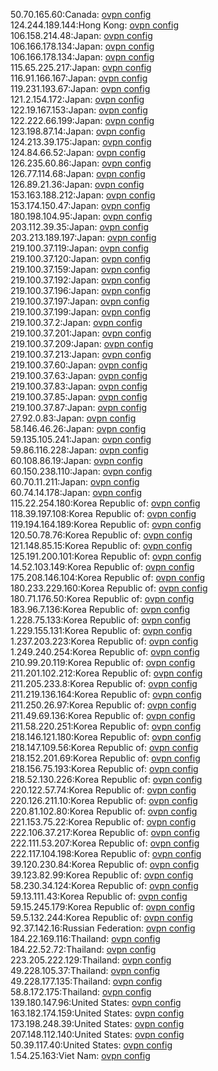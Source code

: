 50.70.165.60:Canada: [ovpn config](vpn/50_70_165_60.ovpn)  
124.244.189.144:Hong Kong: [ovpn config](vpn/124_244_189_144.ovpn)  
106.158.214.48:Japan: [ovpn config](vpn/106_158_214_48.ovpn)  
106.166.178.134:Japan: [ovpn config](vpn/106_166_178_134.ovpn)  
106.166.178.134:Japan: [ovpn config](vpn/106_166_178_134.ovpn)  
115.65.225.217:Japan: [ovpn config](vpn/115_65_225_217.ovpn)  
116.91.166.167:Japan: [ovpn config](vpn/116_91_166_167.ovpn)  
119.231.193.67:Japan: [ovpn config](vpn/119_231_193_67.ovpn)  
121.2.154.172:Japan: [ovpn config](vpn/121_2_154_172.ovpn)  
122.19.167.153:Japan: [ovpn config](vpn/122_19_167_153.ovpn)  
122.222.66.199:Japan: [ovpn config](vpn/122_222_66_199.ovpn)  
123.198.87.14:Japan: [ovpn config](vpn/123_198_87_14.ovpn)  
124.213.39.175:Japan: [ovpn config](vpn/124_213_39_175.ovpn)  
124.84.66.52:Japan: [ovpn config](vpn/124_84_66_52.ovpn)  
126.235.60.86:Japan: [ovpn config](vpn/126_235_60_86.ovpn)  
126.77.114.68:Japan: [ovpn config](vpn/126_77_114_68.ovpn)  
126.89.21.36:Japan: [ovpn config](vpn/126_89_21_36.ovpn)  
153.163.188.212:Japan: [ovpn config](vpn/153_163_188_212.ovpn)  
153.174.150.47:Japan: [ovpn config](vpn/153_174_150_47.ovpn)  
180.198.104.95:Japan: [ovpn config](vpn/180_198_104_95.ovpn)  
203.112.39.35:Japan: [ovpn config](vpn/203_112_39_35.ovpn)  
203.213.189.197:Japan: [ovpn config](vpn/203_213_189_197.ovpn)  
219.100.37.119:Japan: [ovpn config](vpn/219_100_37_119.ovpn)  
219.100.37.120:Japan: [ovpn config](vpn/219_100_37_120.ovpn)  
219.100.37.159:Japan: [ovpn config](vpn/219_100_37_159.ovpn)  
219.100.37.192:Japan: [ovpn config](vpn/219_100_37_192.ovpn)  
219.100.37.196:Japan: [ovpn config](vpn/219_100_37_196.ovpn)  
219.100.37.197:Japan: [ovpn config](vpn/219_100_37_197.ovpn)  
219.100.37.199:Japan: [ovpn config](vpn/219_100_37_199.ovpn)  
219.100.37.2:Japan: [ovpn config](vpn/219_100_37_2.ovpn)  
219.100.37.201:Japan: [ovpn config](vpn/219_100_37_201.ovpn)  
219.100.37.209:Japan: [ovpn config](vpn/219_100_37_209.ovpn)  
219.100.37.213:Japan: [ovpn config](vpn/219_100_37_213.ovpn)  
219.100.37.60:Japan: [ovpn config](vpn/219_100_37_60.ovpn)  
219.100.37.63:Japan: [ovpn config](vpn/219_100_37_63.ovpn)  
219.100.37.83:Japan: [ovpn config](vpn/219_100_37_83.ovpn)  
219.100.37.85:Japan: [ovpn config](vpn/219_100_37_85.ovpn)  
219.100.37.87:Japan: [ovpn config](vpn/219_100_37_87.ovpn)  
27.92.0.83:Japan: [ovpn config](vpn/27_92_0_83.ovpn)  
58.146.46.26:Japan: [ovpn config](vpn/58_146_46_26.ovpn)  
59.135.105.241:Japan: [ovpn config](vpn/59_135_105_241.ovpn)  
59.86.116.228:Japan: [ovpn config](vpn/59_86_116_228.ovpn)  
60.108.86.19:Japan: [ovpn config](vpn/60_108_86_19.ovpn)  
60.150.238.110:Japan: [ovpn config](vpn/60_150_238_110.ovpn)  
60.70.11.211:Japan: [ovpn config](vpn/60_70_11_211.ovpn)  
60.74.14.178:Japan: [ovpn config](vpn/60_74_14_178.ovpn)  
115.22.254.180:Korea Republic of: [ovpn config](vpn/115_22_254_180.ovpn)  
118.39.197.108:Korea Republic of: [ovpn config](vpn/118_39_197_108.ovpn)  
119.194.164.189:Korea Republic of: [ovpn config](vpn/119_194_164_189.ovpn)  
120.50.78.76:Korea Republic of: [ovpn config](vpn/120_50_78_76.ovpn)  
121.148.85.15:Korea Republic of: [ovpn config](vpn/121_148_85_15.ovpn)  
125.191.200.101:Korea Republic of: [ovpn config](vpn/125_191_200_101.ovpn)  
14.52.103.149:Korea Republic of: [ovpn config](vpn/14_52_103_149.ovpn)  
175.208.146.104:Korea Republic of: [ovpn config](vpn/175_208_146_104.ovpn)  
180.233.229.160:Korea Republic of: [ovpn config](vpn/180_233_229_160.ovpn)  
180.71.176.50:Korea Republic of: [ovpn config](vpn/180_71_176_50.ovpn)  
183.96.7.136:Korea Republic of: [ovpn config](vpn/183_96_7_136.ovpn)  
1.228.75.133:Korea Republic of: [ovpn config](vpn/1_228_75_133.ovpn)  
1.229.155.131:Korea Republic of: [ovpn config](vpn/1_229_155_131.ovpn)  
1.237.203.223:Korea Republic of: [ovpn config](vpn/1_237_203_223.ovpn)  
1.249.240.254:Korea Republic of: [ovpn config](vpn/1_249_240_254.ovpn)  
210.99.20.119:Korea Republic of: [ovpn config](vpn/210_99_20_119.ovpn)  
211.201.102.212:Korea Republic of: [ovpn config](vpn/211_201_102_212.ovpn)  
211.205.233.8:Korea Republic of: [ovpn config](vpn/211_205_233_8.ovpn)  
211.219.136.164:Korea Republic of: [ovpn config](vpn/211_219_136_164.ovpn)  
211.250.26.97:Korea Republic of: [ovpn config](vpn/211_250_26_97.ovpn)  
211.49.69.136:Korea Republic of: [ovpn config](vpn/211_49_69_136.ovpn)  
211.58.220.251:Korea Republic of: [ovpn config](vpn/211_58_220_251.ovpn)  
218.146.121.180:Korea Republic of: [ovpn config](vpn/218_146_121_180.ovpn)  
218.147.109.56:Korea Republic of: [ovpn config](vpn/218_147_109_56.ovpn)  
218.152.201.69:Korea Republic of: [ovpn config](vpn/218_152_201_69.ovpn)  
218.156.75.193:Korea Republic of: [ovpn config](vpn/218_156_75_193.ovpn)  
218.52.130.226:Korea Republic of: [ovpn config](vpn/218_52_130_226.ovpn)  
220.122.57.74:Korea Republic of: [ovpn config](vpn/220_122_57_74.ovpn)  
220.126.211.10:Korea Republic of: [ovpn config](vpn/220_126_211_10.ovpn)  
220.81.102.80:Korea Republic of: [ovpn config](vpn/220_81_102_80.ovpn)  
221.153.75.22:Korea Republic of: [ovpn config](vpn/221_153_75_22.ovpn)  
222.106.37.217:Korea Republic of: [ovpn config](vpn/222_106_37_217.ovpn)  
222.111.53.207:Korea Republic of: [ovpn config](vpn/222_111_53_207.ovpn)  
222.117.104.198:Korea Republic of: [ovpn config](vpn/222_117_104_198.ovpn)  
39.120.230.84:Korea Republic of: [ovpn config](vpn/39_120_230_84.ovpn)  
39.123.82.99:Korea Republic of: [ovpn config](vpn/39_123_82_99.ovpn)  
58.230.34.124:Korea Republic of: [ovpn config](vpn/58_230_34_124.ovpn)  
59.13.111.43:Korea Republic of: [ovpn config](vpn/59_13_111_43.ovpn)  
59.15.245.179:Korea Republic of: [ovpn config](vpn/59_15_245_179.ovpn)  
59.5.132.244:Korea Republic of: [ovpn config](vpn/59_5_132_244.ovpn)  
92.37.142.16:Russian Federation: [ovpn config](vpn/92_37_142_16.ovpn)  
184.22.169.116:Thailand: [ovpn config](vpn/184_22_169_116.ovpn)  
184.22.52.72:Thailand: [ovpn config](vpn/184_22_52_72.ovpn)  
223.205.222.129:Thailand: [ovpn config](vpn/223_205_222_129.ovpn)  
49.228.105.37:Thailand: [ovpn config](vpn/49_228_105_37.ovpn)  
49.228.177.135:Thailand: [ovpn config](vpn/49_228_177_135.ovpn)  
58.8.172.175:Thailand: [ovpn config](vpn/58_8_172_175.ovpn)  
139.180.147.96:United States: [ovpn config](vpn/139_180_147_96.ovpn)  
163.182.174.159:United States: [ovpn config](vpn/163_182_174_159.ovpn)  
173.198.248.39:United States: [ovpn config](vpn/173_198_248_39.ovpn)  
207.148.112.140:United States: [ovpn config](vpn/207_148_112_140.ovpn)  
50.39.117.40:United States: [ovpn config](vpn/50_39_117_40.ovpn)  
1.54.25.163:Viet Nam: [ovpn config](vpn/1_54_25_163.ovpn)  
